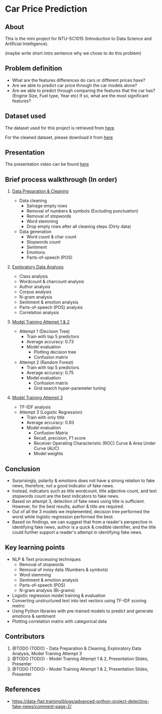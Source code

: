 # Car Price Prediction

## About

This is the mini project for NTU-SC1015 (Introduction to Data Science and Artificial Intelligence).

(maybe write short intro sentence why we chose to do this problem)

## Problem definition

- What are the features differences do cars or different prices have?
- Are we able to predict car price through the car models alone?
- Are we able to predict through comparing the features that the car has? (Engine Size, Fuel type, Year etc) If so, what are the most significant features? 

## Dataset used
The dataset used for this project is retrieved from [here](TODO)

For the cleaned dataset, please download it from [here](TODO)

## Presentation
The presentation video can be found [here](TODO)

## Brief process walkthrough (In order)

1. [Data Preparation & Cleaning](<Data Preparation & Cleaning.ipynb>)
    - Data cleaning
      - Salvage empty rows
      - Removal of numbers & symbols (Excluding punctuation)
      - Removal of stopwords
      - Word stemming
      - Drop empty rows after all cleaning steps (Dirty data)
    - Data generation
      - Word count & char count
      - Stopwords count
      - Sentiment
      - Emotions
      - Parts-of-speech (POS)

2. [Exploratory Data Analysis](<Exploratory Data Analysis & Visualization.ipynb>)
   - Class analysis
   - Wordcount & charcount analysis
   - Author analysis
   - Corpus analysis
   - N-gram analysis
   - Sentiment & emotion analysis
   - Parts-of-speech (POS) analysis
   - Correlation analysis

3. [Model Training Attempt 1 & 2](<Model Training Attempt 1 & 2.ipynb>)
   - Attempt 1 (Decision Tree)
     - Train with top 5 predictors
     - Average accuracy: 0.73
     - Model evaluation
       - Plotting decision tree
       - Confusion matrix
   - Attempt 2 (Random Forest)
     - Train with top 5 predictors
     - Average accuracy: 0.75
     - Model evaluation
       - Confusion matrix
       - Grid search hyper-parameter tuning

5. [Model Training Attempt 3](<Model Training Attempt 3.ipynb>)
   - TF-IDF analysis 
   - Attempt 3 (Logistic Regression)
     - Train with only title
     - Average accuracy: 0.93
     - Model evaluation
       - Confusion Matrix
       - Recall, precision, F1 score
       - Receiver Operating Characteristic (ROC) Curve & Area Under Curve (AUC)
       - Model weights

## Conclusion
- Surprisingly, polarity & emotions does not have a strong relation to fake news, therefore, not a good indicator of fake news.
- Instead, indicators such as title wordcount, title adjective count, and text stopwords count are the best indicators to fake news. 
- Based on attempt 3, detection of fake news using title is sufficient. However, for the best results, author & title are required.
- Out of all the 3 models we implemented, decision tree performed the worst while logistic regression performed the best.
- Based on findings, we can suggest that from a reader's perspective in identifying fake news, author is a quick & credible identifier, and the title could further support a reader's attempt in identifying fake news.

## Key learning points
- NLP & Text processing techniques
  - Removal of stopwords
  - Removal of noisy data (Numbers & symbols)
  - Word stemming
  - Sentiment & emotion analysis
  - Parts-of-speech (POS)
  - N-gram analysis (Bi-grams)
- Logistic regression model training & evaluation
- Converting unstructured text into text vectors using TF-IDF scoring metric
- Using Python libraries with pre-trained models to predict and generate emotions & sentiment
- Plotting correlation matrix with categorical data


## Contributors

1. @TODO (TODO) - Data Preparation & Cleaning, Exploratory Data Analysis, Model Training Attempt 3
2. @TODO (TODO) - Model Training Attempt 1 & 2, Presentation Slides, Presenter
3. @TODO (TODO) - Model Training Attempt 1 & 2, Presentation Slides, Presenter

## References

- https://data-flair.training/blogs/advanced-python-project-detecting-fake-news/comment-page-2/
